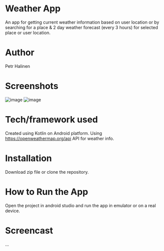# Weather App
An app for getting current weather information based on user location or by searching for a place &
2 day weather forecast (every 3 hours) for selected place or user location.
# Author
Petr Halinen
# Screenshots
![image](https://user-images.githubusercontent.com/72746614/169654338-74b046a2-df5d-47e9-b6f7-b90dd79d45f9.png) ![image](https://user-images.githubusercontent.com/72746614/169654379-e2d6c8b2-ea6e-406f-b360-28058336b8ed.png)
# Tech/framework used
Created using Kotlin on Android platform. Using https://openweathermap.org/api API for weather info.
# Installation
Download zip file or clone the repository.
# How to Run the App
Open the project in android studio and run the app in emulator or on a real device.
# Screencast
...

